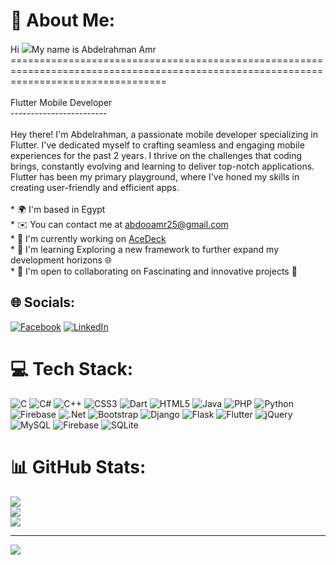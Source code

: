 # 💫 About Me:
Hi ![](https://user-images.githubusercontent.com/18350557/176309783-0785949b-9127-417c-8b55-ab5a4333674e.gif)My name is Abdelrahman Amr<br>=======================================================================================================================================<br><br>Flutter Mobile Developer<br>------------------------<br><br>Hey there! I'm Abdelrahman, a passionate mobile developer specializing in Flutter. I've dedicated myself to crafting seamless and engaging mobile experiences for the past 2 years. I thrive on the challenges that coding brings, constantly evolving and learning to deliver top-notch applications. Flutter has been my primary playground, where I've honed my skills in creating user-friendly and efficient apps.<br><br>* 🌍  I'm based in Egypt<br>* ✉️  You can contact me at [abdooamr25@gmail.com](mailto:abdooamr25@gmail.com)<br>* 🚀  I'm currently working on [AceDeck](http://play.google.com/store/apps/details?id=com.aceDeck.android)<br>* 🧠  I'm learning Exploring a new framework to further expand my development horizons 🌐<br>* 🤝  I'm open to collaborating on Fascinating and innovative projects 🌟


## 🌐 Socials:
[![Facebook](https://img.shields.io/badge/Facebook-%231877F2.svg?logo=Facebook&logoColor=white)](https://facebook.com/abdoa.amr.92) [![LinkedIn](https://img.shields.io/badge/LinkedIn-%230077B5.svg?logo=linkedin&logoColor=white)](https://linkedin.com/in/abdelrahman-amr-25a467267/) 

# 💻 Tech Stack:
![C](https://img.shields.io/badge/c-%2300599C.svg?style=for-the-badge&logo=c&logoColor=white) ![C#](https://img.shields.io/badge/c%23-%23239120.svg?style=for-the-badge&logo=csharp&logoColor=white) ![C++](https://img.shields.io/badge/c++-%2300599C.svg?style=for-the-badge&logo=c%2B%2B&logoColor=white) ![CSS3](https://img.shields.io/badge/css3-%231572B6.svg?style=for-the-badge&logo=css3&logoColor=white) ![Dart](https://img.shields.io/badge/dart-%230175C2.svg?style=for-the-badge&logo=dart&logoColor=white) ![HTML5](https://img.shields.io/badge/html5-%23E34F26.svg?style=for-the-badge&logo=html5&logoColor=white) ![Java](https://img.shields.io/badge/java-%23ED8B00.svg?style=for-the-badge&logo=openjdk&logoColor=white) ![PHP](https://img.shields.io/badge/php-%23777BB4.svg?style=for-the-badge&logo=php&logoColor=white) ![Python](https://img.shields.io/badge/python-3670A0?style=for-the-badge&logo=python&logoColor=ffdd54) ![Firebase](https://img.shields.io/badge/firebase-%23039BE5.svg?style=for-the-badge&logo=firebase) ![.Net](https://img.shields.io/badge/.NET-5C2D91?style=for-the-badge&logo=.net&logoColor=white) ![Bootstrap](https://img.shields.io/badge/bootstrap-%238511FA.svg?style=for-the-badge&logo=bootstrap&logoColor=white) ![Django](https://img.shields.io/badge/django-%23092E20.svg?style=for-the-badge&logo=django&logoColor=white) ![Flask](https://img.shields.io/badge/flask-%23000.svg?style=for-the-badge&logo=flask&logoColor=white) ![Flutter](https://img.shields.io/badge/Flutter-%2302569B.svg?style=for-the-badge&logo=Flutter&logoColor=white) ![jQuery](https://img.shields.io/badge/jquery-%230769AD.svg?style=for-the-badge&logo=jquery&logoColor=white) ![MySQL](https://img.shields.io/badge/mysql-%2300000f.svg?style=for-the-badge&logo=mysql&logoColor=white) ![Firebase](https://img.shields.io/badge/Firebase-039BE5?style=for-the-badge&logo=Firebase&logoColor=white) ![SQLite](https://img.shields.io/badge/sqlite-%2307405e.svg?style=for-the-badge&logo=sqlite&logoColor=white)
# 📊 GitHub Stats:
![](https://github-readme-stats.vercel.app/api?username=abdooamr&theme=dark&hide_border=false&include_all_commits=false&count_private=false)<br/>
![](https://github-readme-streak-stats.herokuapp.com/?user=abdooamr&theme=dark&hide_border=false)<br/>
![](https://github-readme-stats.vercel.app/api/top-langs/?username=abdooamr&theme=dark&hide_border=false&include_all_commits=false&count_private=false&layout=compact)

---
[![](https://visitcount.itsvg.in/api?id=abdooamr&icon=0&color=0)](https://visitcount.itsvg.in)

<!-- Proudly created with GPRM ( https://gprm.itsvg.in ) -->
